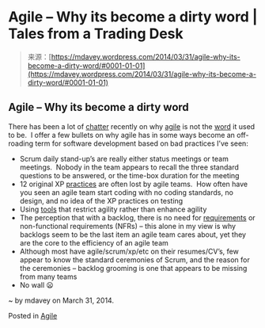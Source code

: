 <!--yml
category: 未分类
date: 2024-05-18 05:52:13
-->

# Agile – Why its become a dirty word | Tales from a Trading Desk

> 来源：[https://mdavey.wordpress.com/2014/03/31/agile-why-its-become-a-dirty-word/#0001-01-01](https://mdavey.wordpress.com/2014/03/31/agile-why-its-become-a-dirty-word/#0001-01-01)

## Agile – Why its become a dirty word

There has been a lot of [chatter](http://joostdevblog.blogspot.nl/2014/03/why-scrum-is-fundamentally-broken-but.html) recently on why [agile](http://pragdave.me/blog/2014/03/04/time-to-kill-agile/) is not the [word](http://scrum.jeffsutherland.com/2014/01/can-you-define-agility.html) it used to be.  I offer a few bullets on why agile has in some ways become an off-roading term for software development based on bad practices I’ve seen:

*   Scrum daily stand-up’s are really either status meetings or team meetings.  Nobody in the team appears to recall the three standard questions to be answered, or the time-box duration for the meeting
*   12 original XP [practices](http://en.wikipedia.org/wiki/Extreme_programming) are often lost by agile teams.  How often have you seen an agile team start coding with no coding standards, no design, and no idea of the XP practices on testing
*   Using [tools](http://pragdave.me/blog/2014/03/04/time-to-kill-agile/) that restrict agility rather than enhance agility
*   The perception that with a backlog, there is no need for [requirements](https://www.youtube.com/watch?v=ILHci40-W_0) or non-functional requirements (NFRs) – this alone in my view is why backlogs seem to be the last item an agile team cares about, yet they are the core to the efficiency of an agile team
*   Although most have agile/scrum/xp/etc on their resumes/CV’s, few appear to know the standard ceremonies of Scrum, and the reason for the ceremonies – backlog grooming is one that appears to be missing from many teams
*   No wall 😦

~ by mdavey on March 31, 2014.

Posted in [Agile](https://mdavey.wordpress.com/category/agile/)